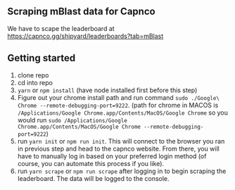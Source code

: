 ## Scraping mBlast data for Capnco

We have to scape the leaderboard at https://capnco.gg/shipyard/leaderboards?tab=mBlast

## Getting started
1. clone repo
2. cd into repo
3. `yarn` or `npm install` (have node installed first before this step)
4. Figure out your chrome install path and run command `sudo ./Google\ Chrome --remote-debugging-port=9222`. (path for chrome in MACOS is `/Applications/Google Chrome.app/Contents/MacOS/Google Chrome` so you would run `sudo /Applications/Google Chrome.app/Contents/MacOS/Google Chrome --remote-debugging-port=9222`) 
5. run `yarn init` or `npm run init`. This will connect to the browser you ran in previous step and head to the capnco website. From there, you will have to manually log in based on your preferred login method (of course, you can automate this process if you like).
6. run `yarn scrape` or `npm run scrape` after logging in to begin scraping the leaderboard. The data will be logged to the console.
